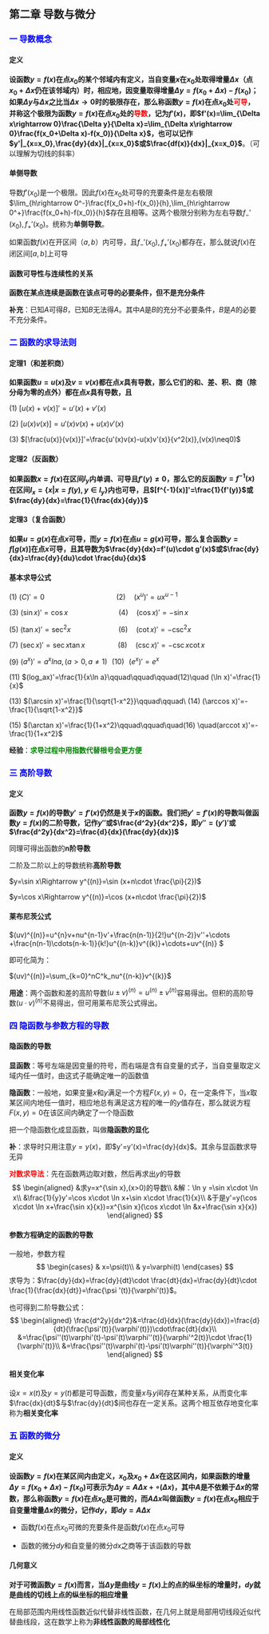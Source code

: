 ##  第二章 导数与微分

### <font color="blue">一	导数概念</font>

#### 定义

**设函数$y=f(x)$在点$x_0$的某个邻域内有定义，当自变量$x$在$x_0$处取得增量$\Delta x$（点$x_0+\Delta x$仍在该邻域内）时，相应地，因变量取得增量$\Delta y=f(x_0+\Delta x)-f(x_0)$；如果$\Delta y$与$\Delta x$之比当$\Delta x\rightarrow 0$时的极限存在，那么称函数$y=f(x)$在点$x_0$处<font color="red">可导</font>，并称这个极限为函数$y=f(x)$在点$x_0$处的<font color="red">导数</font>，记为$f'(x)$，即$f'(x)=\lim_{\Delta x\rightarrow 0}\frac{\Delta y}{\Delta x}=\lim_{\Delta x\rightarrow 0}\frac{f(x_0+\Delta x)-f(x_0)}{\Delta x}$，也可以记作$y'|_{x=x_0},\frac{dy}{dx}|_{x=x_0}$或$\frac{df(x)}{dx}|_{x=x_0}$**。（可以理解为切线的斜率）



#### 单侧导数

导数$f'(x_0)$是一个极限。因此$f(x)$在$x_0$处可导的充要条件是左右极限$\lim_{h\rightarrow 0^-}\frac{f(x_0+h)-f(x_0)}{h},\lim_{h\rightarrow 0^+}\frac{f(x_0+h)-f(x_0)}{h}$存在且相等。这两个极限分别称为左右导数$f_-'(x_0),f_+'(x_0)$。统称为**单侧导数**。



如果函数$f(x)$在开区间（$a,b$）内可导，且$f_-'(x_0),f_+'(x_0)$都存在，那么就说$f(x)$在闭区间$[a,b]$上可导



#### 函数可导性与连续性的关系

**函数在某点连续是函数在该点可导的必要条件，但不是充分条件**



**补充**：已知$A$可得$B$，已知$B$无法得$A$。其中$A$是$B$的充分不必要条件，$B$是$A$的必要不充分条件。





### <font color="blue">二	函数的求导法则</font>

#### 定理1（和差积商）

**如果函数$u=u(x)$及$v=v(x)$都在点$x$具有导数，那么它们的和、差、积、商（除分母为零的点外）都在点$x$具有导数，且**

(1)  $[u(x)+v(x)]'=u'(x)+v'(x)$

(2)  $[u(x)v(x)]=u'(x)v(x)+u(x)v'(x)$

(3)  $[\frac{u(x)}{v(x)}]'=\frac{u'(x)v(x)-u(x)v'(x)}{v^2(x)},(v(x)\neq0)$



#### 定理2（反函数）

**如果函数$x=f(x)$在区间$I_y$内单调、可导且$f'(y)\neq 0$，那么它的反函数$y=f^{-1}(x)$在区间$I_x=\{x|x=f(y),y\in I_y\}$内也可导，且$[f^{-1}(x)]'=\frac{1}{f'(y)}$或$\frac{dy}{dx}=\frac{1}{\frac{dx}{dy}}$**



#### 定理3（复合函数）

**如果$u=g(x)$在点$x$可导，而$y=f(x)$在点$u=g(x)$可导，那么复合函数$y=f[g(x)]$在点$x$可导，且其导数为$\frac{dy}{dx}=f'(u)\cdot g'(x)$或$\frac{dy}{dx}=\frac{dy}{du}\cdot \frac{du}{dx}$**



#### 基本求导公式

(1)  $(C)'=0\qquad\qquad\qquad\qquad\quad(2)\quad (x^u)'=ux^{u-1}$

(3)  $(\sin x)'=\cos x\qquad\qquad\qquad\,\ (4)\quad  (\cos x)'=-\sin x$

(5)  $(\tan x)'=\sec^2 x\qquad\qquad\qquad(6)\quad (\cot x)'=-\csc^2 x$

(7)  $(\sec x)'=\sec x\tan x\qquad\qquad\, (8)\quad(\csc x)'=-\csc x\cot x$

(9)  $(a^x)'=a^xlna,(a>0,a\neq 1)\,\,\,\,(10)\,\,\,\,(e^x)'=e^x$

(11)  $(log_ax)'=\frac{1}{x\ln a}\qquad\qquad\qquad(12)\quad (\ln x)'=\frac{1}{x}$

(13)  $(\arcsin x)'=\frac{1}{\sqrt{1-x^2}}\qquad\qquad\ (14)  (\arccos x)'=-\frac{1}{\sqrt{1-x^2}}$

(15)  $(\arctan x)'=\frac{1}{1+x^2}\qquad\qquad\quad(16) \quad(arccot x)'=-\frac{1}{1+x^2}$



**经验**：<font color="green">**求导过程中用指数代替根号会更方便**</font>





### <font color="blue">三	高阶导数</font>

#### 定义

**函数$y=f(x)$的导数$y'=f'(x)$仍然是关于$x$的函数。我们把$y'=f'(x)$的导数叫做函数$y=f(x)$的二阶导数，记作${y}''$或$\frac{d^2y}{dx^2}$，即$y''=(y')'$或$\frac{d^2y}{dx^2}=\frac{d}{dx}(\frac{dy}{dx})$**



同理可得出函数的**n阶导数**



二阶及二阶以上的导数统称**高阶导数**



$y=\sin x\Rightarrow y^{(n)}=\sin (x+n\cdot \frac{\pi}{2})$

$y=\cos x\Rightarrow y^{(n)}=\cos (x+n\cdot \frac{\pi}{2})$



#### 莱布尼茨公式

$(uv)^{(n)}=u^{n}v+nu^{n-1}v'+\frac{n(n-1)}{2!}u^{(n-2)}v''+\cdots +\frac{n(n-1)\cdots(n-k-1)}{k!}u^{(n-k)}v^{(k)}+\cdots+uv^{(n)} $

即可化简为：

$(uv)^{(n)}=\sum_{k=0}^nC^k_nu^{(n-k)}v^{(k)}$



**用途**：两个函数和差的高阶导数$(u\pm v)^{(n)}=u^{(n)}\pm v^{(n)}$容易得出。但积的高阶导数$(u\cdot v)^{(n)}$不易得出，但可用莱布尼茨公式得出。





### <font color="blue">四	隐函数与参数方程的导数</font>

#### 隐函数的导数

**显函数**：等号左端是因变量的符号，而右端是含有自变量的式子，当自变量取定义域内任一值时，由这式子能确定唯一的函数值

**隐函数**：一般地，如果变量$x$和$y$满足一个方程$F(x,y)=0$，在一定条件下，当$x$取某区间内地任一值时，相应地总有满足这方程的唯一的$y$值存在，那么就说方程$F(x,y)=0$在该区间内确定了一个隐函数



把一个隐函数化成显函数，叫做**隐函数的显化**



**补**：求导时只用注意$y=y(x)$，即$y'=y'(x)=\frac{dy}{dx}$。其余与显函数求导无异



<font color="red">**对数求导法**</font>：先在函数两边取对数，然后再求出$y$的导数
$$
\begin{aligned}
&求y=x^{\sin x},(x>0)的导数\\
&解：\ln y =\sin x\cdot \ln x\\
&\frac{1}{y}y'=\cos x\cdot \ln x+\sin x\cdot \frac{1}{x}\\
&于是y'=y(\cos x\cdot \ln x+\frac{\sin x}{x})=x^{\sin x}(\cos x\cdot \ln &x+\frac{\sin x}{x})
\end{aligned}
$$


#### 参数方程确定的函数的导数

一般地，参数方程
$$
\begin{cases}
 & x=\psi(t)\\ 
 & y=\varphi(t) 
\end{cases}
$$
求导为：$\frac{dy}{dx}=\frac{dy}{dt}\cdot \frac{dt}{dx}=\frac{dy}{dt}\cdot \frac{1}{\frac{dx}{dt}}=\frac{\psi '(t)}{\varphi'(t)}$。



也可得到二阶导数公式：
$$
\begin{aligned}
\frac{d^2y}{dx^2}&=\frac{d}{dx}(\frac{dy}{dx})=\frac{d}{dt}(\frac{\psi'(t)}{\varphi'(t)})\cdot\frac{dt}{dx}\\
&=\frac{\psi''(t)\varphi'(t)-\psi'(t)\varphi''(t)}{\varphi'^2(t)}\cdot \frac{1}{\varphi'(t)}\\
&=\frac{\psi''(t)\varphi'(t)-\psi'(t)\varphi''(t)}{\varphi'^3(t)}
\end{aligned}
$$


#### 相关变化率

设$x=x(t)$及$y=y(t)$都是可导函数，而变量$x$与$y$间存在某种关系，从而变化率$\frac{dx}{dt}$与$\frac{dy}{dt}$间也存在一定关系。这两个相互依存地变化率称为**相关变化率**





### <font color="blue">五	函数的微分</font>

#### 定义

**设函数$y=f(x)$在某区间内由定义，$x_0$及$x_0+\Delta x$在这区间内，如果函数的增量$\Delta y=f(x_0+\Delta x)-f(x_0)$可表示为$\Delta y=A\Delta x+\circ(\Delta x)$，其中$A$是不依赖于$\Delta x$的常数，那么称函数$y=f(x)$在点$x_0$是可微的，而$A\Delta x$叫做函数$y=f(x)$在点$x_0$相应于自变量增量$\Delta x$的微分，记作$dy$，即$dy=A\Delta x$**



* 函数$f(x)$在点$x_0$可微的充要条件是函数$f(x)$在点$x_0$可导

* 函数的微分$dy$和自变量的微分$dx$之商等于该函数的导数



#### 几何意义

**对于可微函数$y=f(x)$而言，当$\Delta y$是曲线$y=f(x)$上的点的纵坐标的增量时，$dy$就是曲线的切线上点的纵坐标的相应增量**



在局部范围内用线性函数近似代替非线性函数，在几何上就是局部用切线段近似代替曲线段，这在数学上称为**非线性函数的局部线性化**

